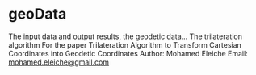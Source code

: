 # geoData
The input data and output results, the geodetic data...
The trilateration algorithm
For the paper
      Trilateration Algorithm to Transform Cartesian Coordinates into Geodetic Coordinates
Author: Mohamed Eleiche
Email: mohamed.eleiche@gmail.com
